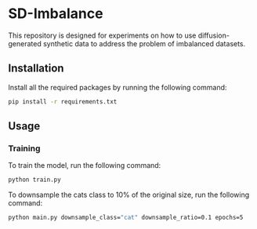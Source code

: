 # SD-Imbalance

This repository is designed for experiments on how to use diffusion-generated synthetic data to address the problem of imbalanced datasets.

## Installation

Install all the required packages by running the following command:
```sh
pip install -r requirements.txt
```

## Usage
### Training
To train the model, run the following command:
```sh
python train.py
```

To downsample the cats class to 10% of the original size, run the following command:
```sh
python main.py downsample_class="cat" downsample_ratio=0.1 epochs=5
```
